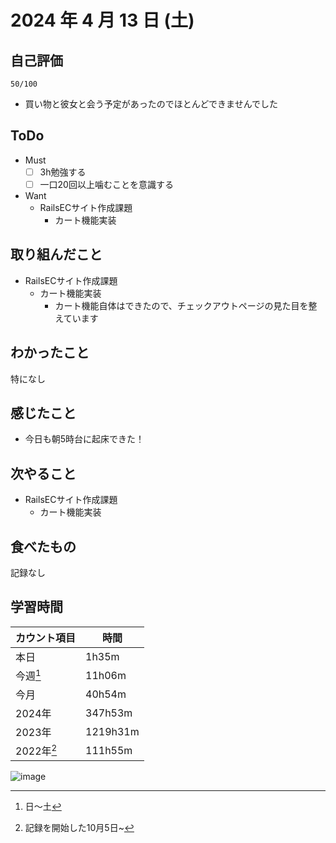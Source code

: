 # 2024 年 4 月 13 日 (土)

## 自己評価
```
50/100
```
- 買い物と彼女と会う予定があったのでほとんどできませんでした

## ToDo
- Must
  - [ ] 3h勉強する
  - [ ] 一口20回以上噛むことを意識する
- Want
  - RailsECサイト作成課題
    - カート機能実装

## 取り組んだこと
- RailsECサイト作成課題
  - カート機能実装
    - カート機能自体はできたので、チェックアウトページの見た目を整えています

## わかったこと
特になし

## 感じたこと
- 今日も朝5時台に起床できた！

## 次やること
- RailsECサイト作成課題
  - カート機能実装

## 食べたもの
記録なし

## 学習時間
|カウント項目|時間|
|----|----|
|本日|1h35m|
|今週[^1]|11h06m|
|今月|40h54m|
|2024年|347h53m|
|2023年|1219h31m|
|2022年[^2]|111h55m|

[^1]: 日〜土
[^2]: 記録を開始した10月5日~

![image](https://github.com/nil-ramuda/daily_report/assets/94735931/ef6c1599-f769-4334-8c50-daf890c5a448)
